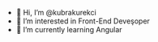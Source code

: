 - 👋 Hi, I’m @kubrakurekci
- 👀 I’m interested in Front-End Deveşoper
- 🌱 I’m currently learning Angular


<!---
kubrakurekci/kubrakurekci is a ✨ special ✨ repository because its `README.md` (this file) appears on your GitHub profile.
You can click the Preview link to take a look at your changes.
--->
